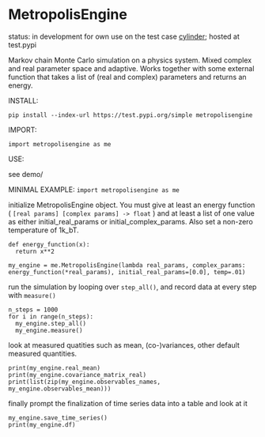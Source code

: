 # MetropolisEngine

status: in development for own use on the test case [cylinder](https://github.com/jklebes/cylinder);
      hosted at test.pypi

Markov chain Monte Carlo simulation on a physics system.  Mixed complex and real parameter space and adaptive. 
Works together with some external function that takes a list of (real and complex) parameters and returns an energy. 

INSTALL:

```pip install --index-url https://test.pypi.org/simple metropolisengine```

IMPORT:

```import metropolisengine as me```

USE:

see demo/

MINIMAL EXAMPLE:
```import metropolisengine as me```

initialize MetropolisEngine object.  You must give at least an energy function ( `[real params] [complex params] -> float` ) and at least a list of one value as either initial_real_params or initial_complex_params.  Also set a non-zero temperature of 1k_bT.

```
def energy_function(x):
  return x**2
  
my_engine = me.MetropolisEngine(lambda real_params, complex_params: energy_function(*real_params), initial_real_params=[0.0], temp=.01)
```

run the simulation by looping over `step_all()`, and record data at every step with `measure()`

```
n_steps = 1000
for i in range(n_steps):
  my_engine.step_all()
  my_engine.measure()
```

look at measured quatities such as mean, (co-)variances, other default measured quantities.

```
print(my_engine.real_mean)
print(my_engine.covariance_matrix_real)
print(list(zip(my_engine.observables_names, my_engine.observables_mean)))
```

finally prompt the finalization of time series data into a table and look at it

```
my_engine.save_time_series()
print(my_engine.df)
```
